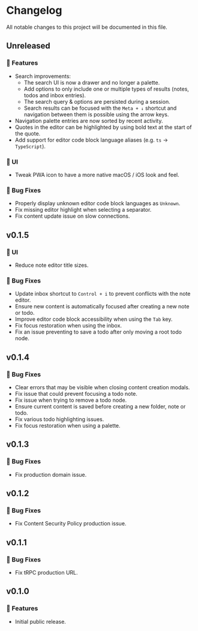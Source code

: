 # Changelog

All notable changes to this project will be documented in this file.

## Unreleased

### 🚀 Features

- Search improvements:
  - The search UI is now a drawer and no longer a palette.
  - Add options to only include one or multiple types of results (notes, todos and inbox entries).
  - The search query & options are persisted during a session.
  - Search results can be focused with the `Meta + ↓` shortcut and navigation between them is possible using the arrow keys.
- Navigation palette entries are now sorted by recent activity.
- Quotes in the editor can be highlighted by using bold text at the start of the quote.
- Add support for editor code block language aliases (e.g. `ts` -> `TypeScript`).

### 💄 UI

- Tweak PWA icon to have a more native macOS / iOS look and feel.

### 🐞 Bug Fixes

- Properly display unknown editor code block languages as `Unknown`.
- Fix missing editor highlight when selecting a separator.
- Fix content update issue on slow connections.

## v0.1.5

### 💄 UI

- Reduce note editor title sizes.

### 🐞 Bug Fixes

- Update inbox shortcut to `Control + i` to prevent conflicts with the note editor.
- Ensure new content is automatically focused after creating a new note or todo.
- Improve editor code block accessibility when using the `Tab` key.
- Fix focus restoration when using the inbox.
- Fix an issue preventing to save a todo after only moving a root todo node.

## v0.1.4

### 🐞 Bug Fixes

- Clear errors that may be visible when closing content creation modals.
- Fix issue that could prevent focusing a todo note.
- Fix issue when trying to remove a todo node.
- Ensure current content is saved before creating a new folder, note or todo.
- Fix various todo highlighting issues.
- Fix focus restoration when using a palette.

## v0.1.3

### 🐞 Bug Fixes

- Fix production domain issue.

## v0.1.2

### 🐞 Bug Fixes

- Fix Content Security Policy production issue.

## v0.1.1

### 🐞 Bug Fixes

- Fix tRPC production URL.

## v0.1.0

### 🚀 Features

- Initial public release.
